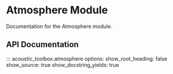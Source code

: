 # Atmosphere Module

Documentation for the Atmosphere module.

## API Documentation

::: acoustic_toolbox.atmosphere
    options:
        show_root_heading: false
        show_source: true
        show_docstring_yields: true
